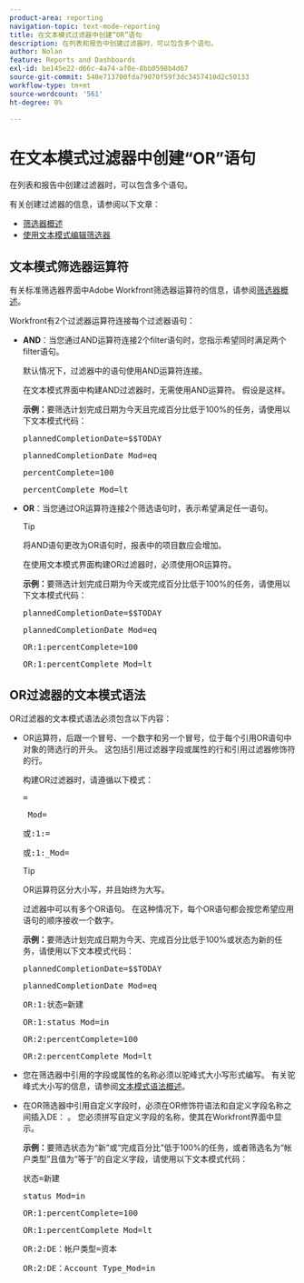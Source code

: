 ```yaml
---
product-area: reporting
navigation-topic: text-mode-reporting
title: 在文本模式过滤器中创建“OR”语句
description: 在列表和报告中创建过滤器时，可以包含多个语句。
author: Nolan
feature: Reports and Dashboards
exl-id: be145e22-d66c-4a74-af0e-8bb0598b4d67
source-git-commit: 548e713700fda79070f59f3dc3457410d2c50133
workflow-type: tm+mt
source-wordcount: '561'
ht-degree: 0%

---
```


# 在文本模式过滤器中创建“OR”语句

在列表和报告中创建过滤器时，可以包含多个语句。

有关创建过滤器的信息，请参阅以下文章：

* [筛选器概述](../../../reports-and-dashboards/reports/reporting-elements/filters-overview.md)
* [使用文本模式编辑筛选器](../../../reports-and-dashboards/reports/text-mode/edit-text-mode-in-filter.md)

## 文本模式筛选器运算符

有关标准筛选器界面中Adobe Workfront筛选器运算符的信息，请参阅[筛选器概述](../../../reports-and-dashboards/reports/reporting-elements/filters-overview.md)。

Workfront有2个过滤器运算符连接每个过滤器语句：

* **AND**：当您通过AND运算符连接2个filter语句时，您指示希望同时满足两个filter语句。

  默认情况下，过滤器中的语句使用AND运算符连接。

  在文本模式界面中构建AND过滤器时，无需使用AND运算符。 假设是这样。

  **示例：**&#x200B;要筛选计划完成日期为今天且完成百分比低于100%的任务，请使用以下文本模式代码：

  <pre>plannedCompletionDate=$$TODAY</pre><pre>plannedCompletionDate_Mod=eq</pre><pre>percentComplete=100</pre><pre>percentComplete_Mod=lt</pre>

* **OR**：当您通过OR运算符连接2个筛选语句时，表示希望满足任一语句。

  >[!TIP]
  >
  >将AND语句更改为OR语句时，报表中的项目数应会增加。

  在使用文本模式界面构建OR过滤器时，必须使用OR运算符。

  **示例：**&#x200B;要筛选计划完成日期为今天或完成百分比低于100%的任务，请使用以下文本模式代码：

  <pre>plannedCompletionDate=$$TODAY</pre><pre>plannedCompletionDate_Mod=eq</pre><pre>OR:1:percentComplete=100</pre><pre>OR:1:percentComplete_Mod=lt</pre>

## OR过滤器的文本模式语法

OR过滤器的文本模式语法必须包含以下内容：

* OR运算符，后跟一个冒号、一个数字和另一个冒号，位于每个引用OR语句中对象的筛选行的开头。 这包括引用过滤器字段或属性的行和引用过滤器修饰符的行。

  构建OR过滤器时，请遵循以下模式：

  <pre><field name in camel case>=<value></pre><pre><field name in camel case>_Mod=<modifier value></pre><pre>或:1:<field name in camel case>=<value></pre><pre>或:1:<field name in camel case>_Mod=<modifier value></pre>

  >[!TIP]
  >
  >OR运算符区分大小写，并且始终为大写。

  过滤器中可以有多个OR语句。 在这种情况下，每个OR语句都会按您希望应用语句的顺序接收一个数字。

  **示例：**&#x200B;要筛选计划完成日期为今天、完成百分比低于100%或状态为新的任务，请使用以下文本模式代码：

  <pre>plannedCompletionDate=$$TODAY</pre><pre>plannedCompletionDate_Mod=eq</pre><pre>OR:1:状态=新建</pre><pre>OR:1:status_Mod=in</pre><pre>OR:2:percentComplete=100</pre><pre>OR:2:percentComplete_Mod=lt</pre>

* 您在筛选器中引用的字段或属性的名称必须以驼峰式大小写形式编写。 有关驼峰式大小写的信息，请参阅[文本模式语法概述](../../../reports-and-dashboards/reports/text-mode/text-mode-syntax-overview.md)。
* 在OR筛选器中引用自定义字段时，必须在OR修饰符语法和自定义字段名称之间插入DE： 。 您必须拼写自定义字段的名称，使其在Workfront界面中显示。

  **示例：**&#x200B;要筛选状态为“新”或“完成百分比”低于100%的任务，或者筛选名为“帐户类型”且值为“等于”的自定义字段，请使用以下文本模式代码：

  <pre>状态=新建</pre><pre>status_Mod=in</pre><pre>OR:1:percentComplete=100</pre><pre>OR:1:percentComplete_Mod=lt</pre><pre>OR:2:DE：帐户类型=资本</pre><pre>OR:2:DE：Account Type_Mod=in</pre>
